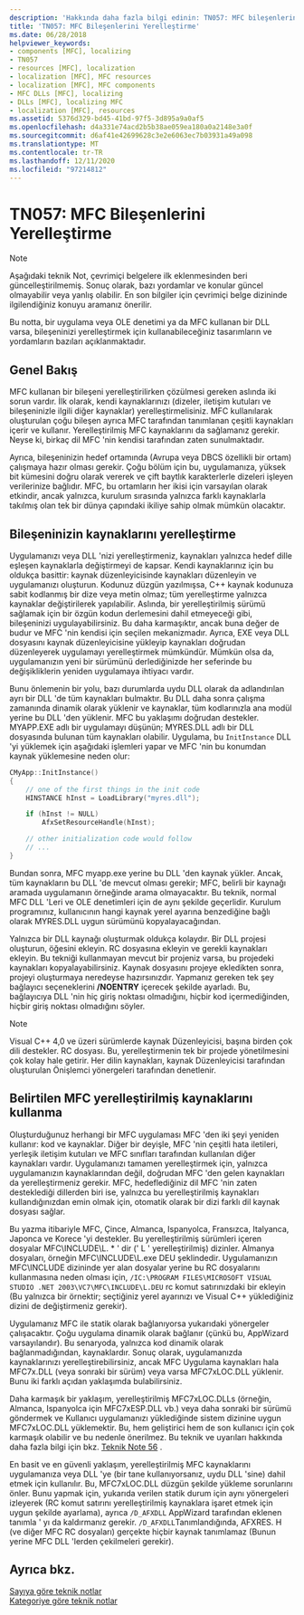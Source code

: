 ```yaml
---
description: 'Hakkında daha fazla bilgi edinin: TN057: MFC bileşenlerini yerelleştirme'
title: 'TN057: MFC Bileşenlerini Yerelleştirme'
ms.date: 06/28/2018
helpviewer_keywords:
- components [MFC], localizing
- TN057
- resources [MFC], localization
- localization [MFC], MFC resources
- localization [MFC], MFC components
- MFC DLLs [MFC], localizing
- DLLs [MFC], localizing MFC
- localization [MFC], resources
ms.assetid: 5376d329-bd45-41bd-97f5-3d895a9a0af5
ms.openlocfilehash: d4a331e74acd2b5b38ae059ea180a0a2148e3a0f
ms.sourcegitcommit: d6af41e42699628c3e2e6063ec7b03931a49a098
ms.translationtype: MT
ms.contentlocale: tr-TR
ms.lasthandoff: 12/11/2020
ms.locfileid: "97214812"
---
```

# <a name="tn057-localization-of-mfc-components"></a>TN057: MFC Bileşenlerini Yerelleştirme

> [!NOTE]
> Aşağıdaki teknik Not, çevrimiçi belgelere ilk eklenmesinden beri güncelleştirilmemiş. Sonuç olarak, bazı yordamlar ve konular güncel olmayabilir veya yanlış olabilir. En son bilgiler için çevrimiçi belge dizininde ilgilendiğiniz konuyu aramanız önerilir.

Bu notta, bir uygulama veya OLE denetimi ya da MFC kullanan bir DLL varsa, bileşeninizi yerelleştirmek için kullanabileceğiniz tasarımların ve yordamların bazıları açıklanmaktadır.

## <a name="overview"></a>Genel Bakış

MFC kullanan bir bileşeni yerelleştirilirken çözülmesi gereken aslında iki sorun vardır. İlk olarak, kendi kaynaklarınızı (dizeler, iletişim kutuları ve bileşeninizle ilgili diğer kaynaklar) yerelleştirmelisiniz. MFC kullanılarak oluşturulan çoğu bileşen ayrıca MFC tarafından tanımlanan çeşitli kaynakları içerir ve kullanır. Yerelleştirilmiş MFC kaynaklarını da sağlamanız gerekir. Neyse ki, birkaç dil MFC 'nin kendisi tarafından zaten sunulmaktadır.

Ayrıca, bileşeninizin hedef ortamında (Avrupa veya DBCS özellikli bir ortam) çalışmaya hazır olması gerekir. Çoğu bölüm için bu, uygulamanıza, yüksek bit kümesini doğru olarak vererek ve çift baytlık karakterlerle dizeleri işleyen verilerinize bağlıdır. MFC, bu ortamların her ikisi için varsayılan olarak etkindir, ancak yalnızca, kurulum sırasında yalnızca farklı kaynaklarla takılmış olan tek bir dünya çapındaki ikiliye sahip olmak mümkün olacaktır.

## <a name="localizing-your-components-resources"></a>Bileşeninizin kaynaklarını yerelleştirme

Uygulamanızı veya DLL 'nizi yerelleştirmeniz, kaynakları yalnızca hedef dille eşleşen kaynaklarla değiştirmeyi de kapsar. Kendi kaynaklarınız için bu oldukça basittir: kaynak düzenleyicisinde kaynakları düzenleyin ve uygulamanızı oluşturun. Kodunuz düzgün yazılmışsa, C++ kaynak kodunuza sabit kodlanmış bir dize veya metin olmaz; tüm yerelleştirme yalnızca kaynaklar değiştirilerek yapılabilir. Aslında, bir yerelleştirilmiş sürümü sağlamak için bir özgün kodun derlemesini dahil etmeyeceği gibi, bileşeninizi uygulayabilirsiniz. Bu daha karmaşıktır, ancak buna değer de budur ve MFC 'nin kendisi için seçilen mekanizmadır. Ayrıca, EXE veya DLL dosyasını kaynak düzenleyicisine yükleyip kaynakları doğrudan düzenleyerek uygulamayı yerelleştirmek mümkündür. Mümkün olsa da, uygulamanızın yeni bir sürümünü derlediğinizde her seferinde bu değişikliklerin yeniden uygulamaya ihtiyacı vardır.

Bunu önlemenin bir yolu, bazı durumlarda uydu DLL olarak da adlandırılan ayrı bir DLL 'de tüm kaynakları bulmaktır. Bu DLL daha sonra çalışma zamanında dinamik olarak yüklenir ve kaynaklar, tüm kodlarınızla ana modül yerine bu DLL 'den yüklenir. MFC bu yaklaşımı doğrudan destekler. MYAPP.EXE adlı bir uygulamayı düşünün; MYRES.DLL adlı bir DLL dosyasında bulunan tüm kaynakları olabilir. Uygulama, bu `InitInstance` DLL 'yi yüklemek için aşağıdaki işlemleri yapar ve MFC 'nin bu konumdan kaynak yüklemesine neden olur:

```cpp
CMyApp::InitInstance()
{
    // one of the first things in the init code
    HINSTANCE hInst = LoadLibrary("myres.dll");

    if (hInst != NULL)
        AfxSetResourceHandle(hInst);

    // other initialization code would follow
    // ...
}
```

Bundan sonra, MFC myapp.exe yerine bu DLL 'den kaynak yükler. Ancak, tüm kaynakların bu DLL 'de mevcut olması gerekir; MFC, belirli bir kaynağı aramada uygulamanın örneğinde arama olmayacaktır. Bu teknik, normal MFC DLL 'Leri ve OLE denetimleri için de aynı şekilde geçerlidir. Kurulum programınız, kullanıcının hangi kaynak yerel ayarına benzediğine bağlı olarak MYRES.DLL uygun sürümünü kopyalayacağından.

Yalnızca bir DLL kaynağı oluşturmak oldukça kolaydır. Bir DLL projesi oluşturun, öğesini ekleyin. RC dosyasına ekleyin ve gerekli kaynakları ekleyin. Bu tekniği kullanmayan mevcut bir projeniz varsa, bu projedeki kaynakları kopyalayabilirsiniz. Kaynak dosyasını projeye ekledikten sonra, projeyi oluşturmaya neredeyse hazırsınızdır. Yapmanız gereken tek şey bağlayıcı seçeneklerini **/NOENTRY** içerecek şekilde ayarladı. Bu, bağlayıcıya DLL 'nin hiç giriş noktası olmadığını, hiçbir kod içermediğinden, hiçbir giriş noktası olmadığını söyler.

> [!NOTE]
> Visual C++ 4,0 ve üzeri sürümlerde kaynak Düzenleyicisi, başına birden çok dili destekler. RC dosyası. Bu, yerelleştirmenin tek bir projede yönetilmesini çok kolay hale getirir. Her dilin kaynakları, kaynak Düzenleyicisi tarafından oluşturulan Önişlemci yönergeleri tarafından denetlenir.

## <a name="using-the-provided-mfc-localized-resources"></a>Belirtilen MFC yerelleştirilmiş kaynaklarını kullanma

Oluşturduğunuz herhangi bir MFC uygulaması MFC 'den iki şeyi yeniden kullanır: kod ve kaynaklar. Diğer bir deyişle, MFC 'nin çeşitli hata iletileri, yerleşik iletişim kutuları ve MFC sınıfları tarafından kullanılan diğer kaynakları vardır. Uygulamanızı tamamen yerelleştirmek için, yalnızca uygulamanızın kaynaklarından değil, doğrudan MFC 'den gelen kaynakları da yerelleştirmeniz gerekir. MFC, hedeflediğiniz dil MFC 'nin zaten desteklediği dillerden biri ise, yalnızca bu yerelleştirilmiş kaynakları kullandığınızdan emin olmak için, otomatik olarak bir dizi farklı dil kaynak dosyası sağlar.

Bu yazma itibariyle MFC, Çince, Almanca, Ispanyolca, Fransızca, Italyanca, Japonca ve Korece 'yi destekler. Bu yerelleştirilmiş sürümleri içeren dosyalar MFC\INCLUDE\L. * ' dir (' L ' yerelleştirilmiş) dizinler. Almanya dosyaları, örneğin MFC\INCLUDE\L.exe DEU şeklindedir. Uygulamanızın MFC\INCLUDE dizininde yer alan dosyalar yerine bu RC dosyalarını kullanmasına neden olması için, `/IC:\PROGRAM FILES\MICROSOFT VISUAL STUDIO .NET 2003\VC7\MFC\INCLUDE\L.DEU` rc komut satırınızdaki bir ekleyin (Bu yalnızca bir örnektir; seçtiğiniz yerel ayarınızı ve Visual C++ yüklediğiniz dizini de değiştirmeniz gerekir).

Uygulamanız MFC ile statik olarak bağlanıyorsa yukarıdaki yönergeler çalışacaktır. Çoğu uygulama dinamik olarak bağlanır (çünkü bu, AppWizard varsayılandır). Bu senaryoda, yalnızca kod dinamik olarak bağlanmadığından, kaynaklardır. Sonuç olarak, uygulamanızda kaynaklarınızı yerelleştirebilirsiniz, ancak MFC Uygulama kaynakları hala MFC7x.DLL (veya sonraki bir sürüm) veya varsa MFC7xLOC.DLL yüklenir. Bunu iki farklı açıdan yaklaşımda bulabilirsiniz.

Daha karmaşık bir yaklaşım, yerelleştirilmiş MFC7xLOC.DLLs (örneğin, Almanca, Ispanyolca için MFC7xESP.DLL vb.) veya daha sonraki bir sürümü göndermek ve Kullanıcı uygulamanızı yüklediğinde sistem dizinine uygun MFC7xLOC.DLL yüklemektir. Bu, hem geliştirici hem de son kullanıcı için çok karmaşık olabilir ve bu nedenle önerilmez. Bu teknik ve uyarıları hakkında daha fazla bilgi için bkz. [Teknik Note 56](../mfc/tn056-installation-of-localized-mfc-components.md) .

En basit ve en güvenli yaklaşım, yerelleştirilmiş MFC kaynaklarını uygulamanıza veya DLL 'ye (bir tane kullanıyorsanız, uydu DLL 'sine) dahil etmek için kullanılır. Bu, MFC7xLOC.DLL düzgün şekilde yükleme sorunlarını önler. Bunu yapmak için, yukarıda verilen statik durum için aynı yönergeleri izleyerek (RC komut satırını yerelleştirilmiş kaynaklara işaret etmek için uygun şekilde ayarlama), ayrıca `/D_AFXDLL` AppWizard tarafından eklenen tanımla ' yı da kaldırmanız gerekir. `/D_AFXDLL`Tanımlandığında, AFXRES. H (ve diğer MFC RC dosyaları) gerçekte hiçbir kaynak tanımlamaz (Bunun yerine MFC DLL 'lerden çekilmeleri gerekir).

## <a name="see-also"></a>Ayrıca bkz.

[Sayıya göre teknik notlar](../mfc/technical-notes-by-number.md)<br/>
[Kategoriye göre teknik notlar](../mfc/technical-notes-by-category.md)
